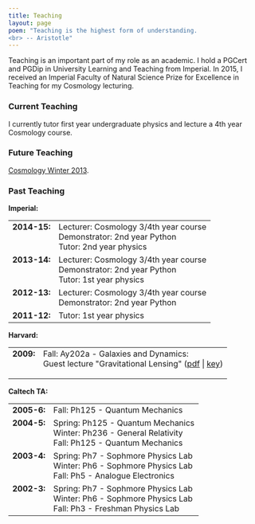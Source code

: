 ```yaml
---
title: Teaching
layout: page
poem: "Teaching is the highest form of understanding.
<br> -- Aristotle"
---
```


Teaching is an important part of my role as an academic. I hold a PGCert and PGDip in University Learning and Teaching from Imperial. In 2015, I received an Imperial Faculty of Natural Science Prize for Excellence in Teaching for my Cosmology lecturing.

<h3>Current Teaching</h3><p>I currently tutor first year undergraduate physics and lecture a 4th year Cosmology course.</p>	
<h3>Future Teaching</h3>

<p><a href="teaching/cosmology2013.htm">Cosmology Winter 2013</a>.</p>

	<h3>Past Teaching</h3>
<p><b>Imperial:</b><table cellspacing="10">
<tr><td valign="top"><b>2014-15:</b></td><td> Lecturer: Cosmology 3/4th year course
<br> Demonstrator: 2nd year Python
<br> Tutor: 2nd year physics</td> </tr>
<tr><td valign="top"><b>2013-14:</b></td><td> Lecturer: Cosmology 3/4th year course
<br> Demonstrator: 2nd year Python
<br> Tutor: 1st year physics</td> </tr><tr><td valign="top"><b>2012-13:</b></td><td> Lecturer: Cosmology 3/4th year course
<br> Demonstrator: 2nd year Python</td> </tr>
<tr><td valign="top"><b>2011-12:</b></td><td> Tutor: 1st year physics</td> </tr></table>
</p>
<p><b>Harvard:</b><table cellspacing="10"><tr><td valign="top"><b>2009:</b></td><td>    Fall: Ay202a - Galaxies and Dynamics:<br> Guest lecture "Gravitational Lensing" (<a href="teaching/GravitationalLensing.pdf">pdf</a> | <a href="teaching/GravitationalLensing.key.tar.gz">key</a>)</p></td> </tr></table><p><b>Caltech TA:</b><table cellspacing="10"><tr><td valign="top"><b>2005-6:</b></td><td>    Fall: Ph125 - Quantum Mechanics</td> <tr><td valign="top"><b>2004-5:</b></td><td>    Spring: Ph125 - Quantum Mechanics<br>    Winter: Ph236 - General Relativity<br>    Fall: Ph125 - Quantum Mechanics</td> <tr><td valign="top"><b>2003-4:</b></td><td>    Spring: Ph7 - Sophmore Physics Lab<br>    Winter: Ph6 - Sophmore Physics Lab<br>    Fall: Ph5 - Analogue Electronics</td> <tr><td valign="top"><b>2002-3:</b></td><td>    Spring: Ph7 - Sophmore Physics Lab<br>    Winter: Ph6 - Sophmore Physics Lab<br>    Fall: Ph3 - Freshman Physics Lab</td> </table></p>